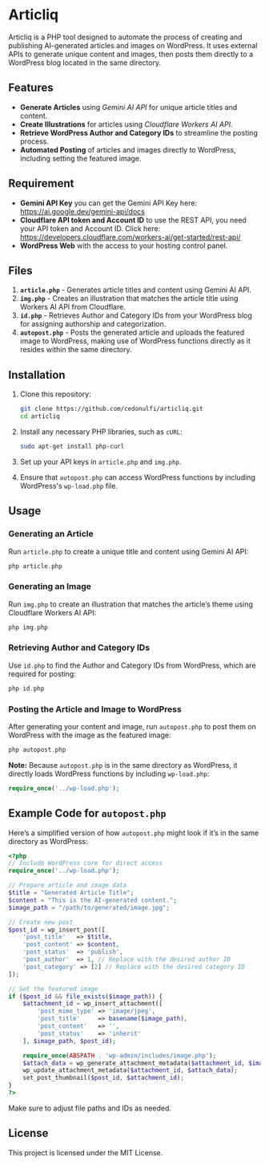 # Articliq

Articliq is a PHP tool designed to automate the process of creating and publishing AI-generated articles and images on WordPress. It uses external APIs to generate unique content and images, then posts them directly to a WordPress blog located in the same directory.

## Features

- **Generate Articles** using *Gemini AI API* for unique article titles and content.
- **Create Illustrations** for articles using *Cloudflare Workers AI API*.
- **Retrieve WordPress Author and Category IDs** to streamline the posting process.
- **Automated Posting** of articles and images directly to WordPress, including setting the featured image.

## Requirement

- **Gemini API Key** you can get the Gemini API Key here: https://ai.google.dev/gemini-api/docs
- **Cloudflare API token and Account ID** to use the REST API, you need your API token and Account ID. Click here: https://developers.cloudflare.com/workers-ai/get-started/rest-api/
- **WordPress Web** with the access to your hosting control panel.

## Files

1. **`article.php`** - Generates article titles and content using Gemini AI API.
2. **`img.php`** - Creates an illustration that matches the article title using Workers AI API from Cloudflare.
3. **`id.php`** - Retrieves Author and Category IDs from your WordPress blog for assigning authorship and categorization.
4. **`autopost.php`** - Posts the generated article and uploads the featured image to WordPress, making use of WordPress functions directly as it resides within the same directory.

## Installation

1. Clone this repository:
   ```bash
   git clone https://github.com/cedonulfi/articliq.git
   cd articliq
   ```

2. Install any necessary PHP libraries, such as `cURL`:
   ```bash
   sudo apt-get install php-curl
   ```

3. Set up your API keys in `article.php` and `img.php`.

4. Ensure that `autopost.php` can access WordPress functions by including WordPress's `wp-load.php` file.

## Usage

### Generating an Article

Run `article.php` to create a unique title and content using Gemini AI API:

```php
php article.php
```

### Generating an Image

Run `img.php` to create an illustration that matches the article’s theme using Cloudflare Workers AI API:

```php
php img.php
```

### Retrieving Author and Category IDs

Use `id.php` to find the Author and Category IDs from WordPress, which are required for posting:

```php
php id.php
```

### Posting the Article and Image to WordPress

After generating your content and image, run `autopost.php` to post them on WordPress with the image as the featured image:

```php
php autopost.php
```

**Note:** Because `autopost.php` is in the same directory as WordPress, it directly loads WordPress functions by including `wp-load.php`:

```php
require_once('../wp-load.php');
```

## Example Code for `autopost.php`

Here’s a simplified version of how `autopost.php` might look if it’s in the same directory as WordPress:

```php
<?php
// Include WordPress core for direct access
require_once('../wp-load.php');

// Prepare article and image data
$title = "Generated Article Title";
$content = "This is the AI-generated content.";
$image_path = "/path/to/generated/image.jpg";

// Create new post
$post_id = wp_insert_post([
    'post_title'   => $title,
    'post_content' => $content,
    'post_status'  => 'publish',
    'post_author'  => 1, // Replace with the desired author ID
    'post_category' => [2] // Replace with the desired category ID
]);

// Set the featured image
if ($post_id && file_exists($image_path)) {
    $attachment_id = wp_insert_attachment([
        'post_mime_type' => 'image/jpeg',
        'post_title'     => basename($image_path),
        'post_content'   => '',
        'post_status'    => 'inherit'
    ], $image_path, $post_id);

    require_once(ABSPATH . 'wp-admin/includes/image.php');
    $attach_data = wp_generate_attachment_metadata($attachment_id, $image_path);
    wp_update_attachment_metadata($attachment_id, $attach_data);
    set_post_thumbnail($post_id, $attachment_id);
}
?>
```

Make sure to adjust file paths and IDs as needed. 

## License

This project is licensed under the MIT License.

